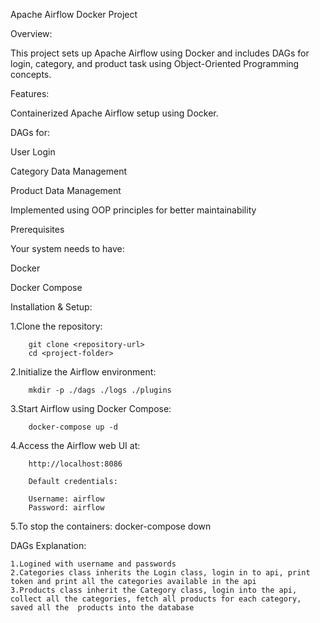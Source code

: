                                                           
Apache Airflow Docker Project

Overview:

This project sets up Apache Airflow using Docker and includes DAGs for login, category, and product task using Object-Oriented Programming concepts.



Features:

Containerized Apache Airflow setup using Docker.

DAGs for:

User Login

Category Data Management

Product Data Management

Implemented using OOP principles for better maintainability


Prerequisites

Your system needs to have:

Docker

Docker Compose


Installation & Setup:

   1.Clone the repository:

        git clone <repository-url>
        cd <project-folder>

   2.Initialize the Airflow environment:

        mkdir -p ./dags ./logs ./plugins
        
   3.Start Airflow using Docker Compose:

        docker-compose up -d

   4.Access the Airflow web UI at:

        http://localhost:8086
    
        Default credentials:

        Username: airflow
        Password: airflow

   5.To stop the containers:
        docker-compose down

DAGs Explanation:

    1.Logined with username and passwords
    2.Categories class inherits the Login class, login in to api, print token and print all the categories available in the api
    3.Products class inherit the Category class, login into the api, collect all the categories, fetch all products for each category, saved all the  products into the database

